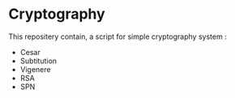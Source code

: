 # Cryptography

This repositery contain, a script for simple cryptography system :
* Cesar
* Subtitution
* Vigenere
* RSA
* SPN


